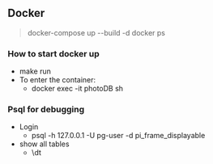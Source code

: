 ## Docker

> docker-compose up --build -d
> docker ps

### How to start docker up
- make run
- To enter the container:
  - docker exec -it photoDB sh 

### Psql for debugging

- Login
  - psql -h 127.0.0.1 -U pg-user -d pi_frame_displayable
- show all tables
  - \dt
